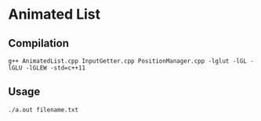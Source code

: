 # Animated List

## Compilation
```
g++ AnimatedList.cpp InputGetter.cpp PositionManager.cpp -lglut -lGL -lGLU -lGLEW -std=c++11
```

## Usage
```
./a.out filename.txt
```
